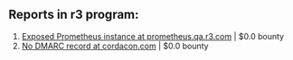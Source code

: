 ## Reports in r3 program:
1. [Exposed Prometheus instance at prometheus.qa.r3.com](https://hackerone.com/reports/1200583) | $0.0 bounty
2. [No DMARC record at cordacon.com](https://hackerone.com/reports/1125143) | $0.0 bounty